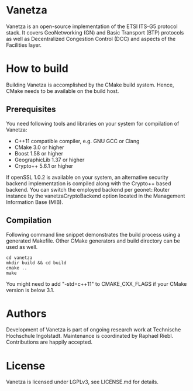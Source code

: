 # Vanetza

Vanetza is an open-source implementation of the ETSI ITS-G5 protocol stack. It covers GeoNetworking
(GN) and Basic Transport (BTP) protocols as well as Decentralized Congestion Control (DCC) and
aspects of the Facilities layer.

# How to build

Building Vanetza is accomplished by the CMake build system. Hence, CMake needs to be available on
the build host.

## Prerequisites

You need following tools and libraries on your system for compilation of Vanetza:

* C++11 compatible compiler, e.g. GNU GCC or Clang
* CMake 3.0 or higher
* Boost 1.58 or higher
* GeographicLib 1.37 or higher
* Crypto++ 5.6.1 or higher

If openSSL 1.0.2 is available on your system, an alternative security backend implementation is
compiled along with the Crypto++ based backend.
You can switch the employed backend per geonet::Router instance by the vanetzaCryptoBackend option
located in the Management Information Base (MIB).

## Compilation

Following command line snippet demonstrates the build process using a generated Makefile.
Other CMake generators and build directory can be used as well.

    cd vanetza
    mkdir build && cd build
    cmake ..
    make

You might need to add "-std=c++11" to CMAKE_CXX_FLAGS if your CMake version is below 3.1.

# Authors

Development of Vanetza is part of ongoing research work at Technische Hochschule Ingolstadt.
Maintenance is coordinated by Raphael Riebl. Contributions are happily accepted.

# License

Vanetza is licensed under LGPLv3, see LICENSE.md for details.
